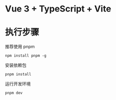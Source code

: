 # Vue 3 + TypeScript + Vite

# 执行步骤

推荐使用 pnpm

```
npm install pnpm -g
```

安装依赖包

```
pnpm install
```

运行开发环境

```
pnpm dev
```
